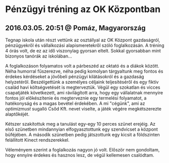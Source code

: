 # Pénzügyi tréning az OK Központban
## 2016.03.05. 20:51 @ Pomáz, Magyarország
Tegnap iskola után részt vettünk az osztállyal az OK Központ gazdaságról, pénzügyekről és vállalkozási alapismeretekről szóló foglalkozásán. A tréning 4 órás volt, de ez az idő viszonylag gyorsan eltelt. Sokkal gyorsabban mint bizonyos tanórák az iskolában...

A foglalkozáson folyamatos volt a párbeszéd az oktató és a diákok között. Néha humorral fűszerezve, néha pedig komolyan tárgyaltunk meg fontos és érdekes kérdéseket a jövőbeli pénzügyi kilátásokról és a gazdaság helyzetéről. Beszélgettünk a személyes céljaink teljesítéséről és egy fiktív család havi költségvetését is megterveztük. Végül egy szokatlan és vicces csapatjáték következett, ami rávilágított arra, hogy egy vállalatnak mennyire fontos jól előkészítenie és megterveznie egy termelési folyamatot, a hatékonyság és a magas bevétel érdekében. A mi "cégünk", ami az *optimizmust* sugalló Csőd Kft. nevet viselte, a játék végére megkétszerezte alaptőkéjét.

Kétszer szakítottuk meg a tanulást egy-egy 10 perces szünet erejéig. Az első szünetben mindannyian elfogyasztottunk egy szendvicset a központ büféjében. A második szünetben pedig játszottunk egy kicsit a földszinten felállított Kinect rendszerekkel.

Véleményem szerint a foglalkozás nagyon jó volt. Először nem gondoltam, hogy ennyire érdekes és hasznos lesz, de végül kellemesen csalódtam.
<!--stackedit_data:
eyJoaXN0b3J5IjpbMjA2MzQ5MzkyN119
-->